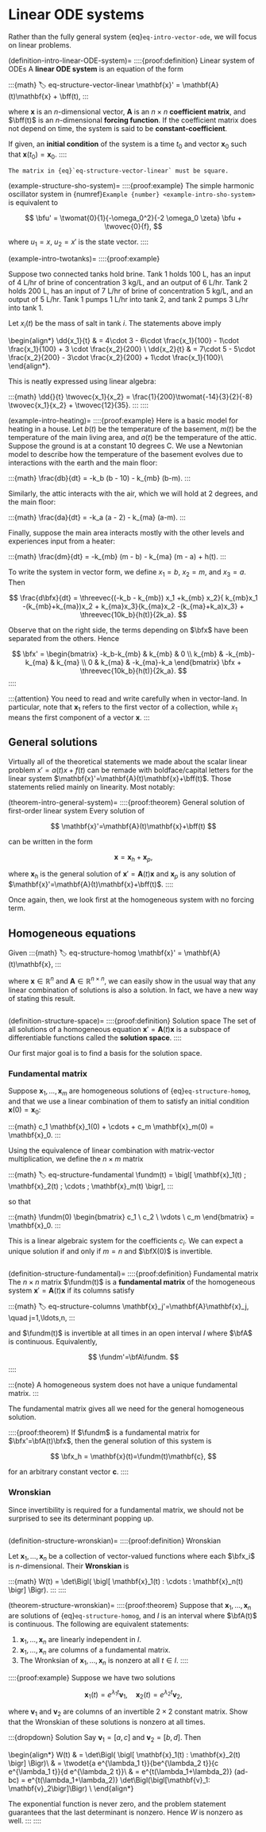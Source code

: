 # Linear ODE systems

Rather than the fully general system {eq}`eq-intro-vector-ode`, we will focus on linear problems.

(definition-intro-linear-ODE-system)=
::::{proof:definition} Linear system of ODEs
A **linear ODE system** is an equation of the form

:::{math}
:label: eq-structure-vector-linear
\mathbf{x}' = \mathbf{A}(t)\mathbf{x} + \bff(t),
:::

where $\mathbf{x}$ is an $n$-dimensional vector, $\mathbf{A}$ is an $n\times n$ **coefficient matrix**, and $\bff(t)$ is an $n$-dimensional **forcing function**. If the coefficient matrix does not depend on time, the system is said to be **constant-coefficient**. 

If given, an **initial condition** of the system is a time $t_0$ and vector $\mathbf{x}_0$ such that $\mathbf{x}(t_0)=\mathbf{x}_0$. 
::::

```{attention}
The matrix in {eq}`eq-structure-vector-linear` must be square.
```

(example-structure-sho-system)=
::::{proof:example} 
The simple harmonic oscillator system in {numref}`Example {number} <example-intro-sho-system>` is equivalent to 

$$
\bfu' = \twomat{0}{1}{-\omega_0^2}{-2 \omega_0 \zeta} \bfu + \twovec{0}{f},
$$

where $u_1 = x$, $u_2 = x'$ is the state vector.
::::


(example-intro-twotanks)=
::::{proof:example}

Suppose two connected tanks hold brine. Tank 1 holds 100 L, has an input of 4 L/hr of brine of concentration 3 kg/L, and an output of 6 L/hr. Tank 2 holds 200 L, has an input of 7 L/hr of brine of concentration 5 kg/L, and an output of 5 L/hr. Tank 1 pumps 1 L/hr into tank 2, and tank 2 pumps 3 L/hr into tank 1. 

Let $x_i(t)$ be the mass of salt in tank $i$. The statements above imply 

\begin{align*}
\dd{x_1}{t} & = 4\cdot 3 - 6\cdot \frac{x_1}{100} - 1\cdot \frac{x_1}{100} + 3 \cdot \frac{x_2}{200}  \\
\dd{x_2}{t} & = 7\cdot 5 - 5\cdot \frac{x_2}{200} - 3\cdot \frac{x_2}{200} +  1\cdot \frac{x_1}{100}\\
\end{align*}.

This is neatly expressed using linear algebra: 

:::{math}
\dd{}{t} \twovec{x_1}{x_2} = \frac{1}{200}\twomat{-14}{3}{2}{-8} \twovec{x_1}{x_2} + \twovec{12}{35}.
:::
::::

(example-intro-heating)=
::::{proof:example}
Here is a basic model for heating in a house. Let $b(t)$ be the temperature of the basement, $m(t)$ be the temperature of the main living area, and $a(t)$ be the temperature of the attic. Suppose the ground is at a constant 10 degrees C. We use a Newtonian model to describe how the temperature of the basement evolves due to interactions with the earth and the main floor:

:::{math}
\frac{db}{dt} = -k_b (b - 10) - k_{mb} (b-m). 
:::

Similarly, the attic interacts with the air, which we will hold at 2 degrees, and the main floor:

:::{math}
\frac{da}{dt} = -k_a (a - 2) - k_{ma} (a-m). 
:::

Finally, suppose the main area interacts mostly with the other levels and experiences input from a heater:

:::{math}
\frac{dm}{dt} = -k_{mb} (m - b) - k_{ma} (m - a) + h(t).
:::

To write the system in vector form, we define $x_1=b$, $x_2=m$, and $x_3=a$. Then

$$
\frac{d\bfx}{dt} = \threevec{(-k_b - k_{mb}) x_1  +k_{mb} x_2}{ k_{mb}x_1 -(k_{mb}+k_{ma})x_2 + k_{ma}x_3}{k_{ma}x_2  -(k_{ma}+k_a)x_3} + \threevec{10k_b}{h(t)}{2k_a}.
$$

Observe that on the right side, the terms depending on $\bfx$ have been separated from the others. Hence

$$
\bfx' = \begin{bmatrix} -k_b-k_{mb} & k_{mb} & 0 \\ k_{mb} & -k_{mb}-k_{ma} & k_{ma} \\  0 & k_{ma} & -k_{ma}-k_a \end{bmatrix}  \bfx + \threevec{10k_b}{h(t)}{2k_a}.
$$
::::

:::{attention}
You need to read and write carefully when in vector-land. In particular, note that $\mathbf{x}_1$ refers to the first vector of a collection, while $x_1$ means the first component of a vector $\mathbf{x}$.
:::

## General solutions

Virtually all of the theoretical statements we made about the scalar linear problem $x'=a(t)x+f(t)$ can be remade with boldface/capital letters for the linear system $\mathbf{x}'=\mathbf{A}(t)\mathbf{x}+\bff(t)$. Those statements relied mainly on linearity. Most notably:

(theorem-intro-general-system)=
::::{proof:theorem} General solution of first-order linear system
Every solution of 

$$
\mathbf{x}'=\mathbf{A}(t)\mathbf{x}+\bff(t)
$$ 

can be written in the form 

$$
\mathbf{x}=\mathbf{x}_h+\mathbf{x}_p,
$$ 

where $\mathbf{x}_h$ is the general solution of $\mathbf{x}'=\mathbf{A}(t)\mathbf{x}$ and $\mathbf{x}_p$ is any solution of $\mathbf{x}'=\mathbf{A}(t)\mathbf{x}+\bff(t)$.
::::	

Once again, then, we look first at the homogeneous system with no forcing term.

## Homogeneous equations 

Given 
:::{math}
:label: eq-structure-homog
\mathbf{x}' = \mathbf{A}(t)\mathbf{x}, 
:::

where $\mathbf{x}\in\mathbb{R}^{n}$ and $\mathbf{A}\in\mathbb{R}^{n\times n}$, we can easily show in the usual way that any linear combination of solutions is also a solution. In fact, we have a new way of stating this result.

```{index} ! solution space
```

(definition-structure-space)=
::::{proof:definition} Solution space
The set of all solutions of a homogeneous equation $\mathbf{x}' = \mathbf{A}(t)\mathbf{x}$ is a subspace of differentiable functions called the **solution space**.
::::

Our first major goal is to find a basis for the solution space.

### Fundamental matrix

Suppose $\mathbf{x}_1,\ldots,\mathbf{x}_m$ are homogeneous solutions of {eq}`eq-structure-homog`, and that we use a linear combination of them to satisfy an initial condition $\mathbf{x}(0)=\mathbf{x}_0$: 

:::{math}
	c_1 \mathbf{x}_1(0) + \cdots + c_m \mathbf{x}_m(0) = \mathbf{x}_0.
:::

Using the equivalence of linear combination with matrix-vector multiplication, we define the $n\times m$ matrix

:::{math}
:label: eq-structure-fundamental
\fundm(t) = \bigl[ \mathbf{x}_1(t) \; \mathbf{x}_2(t) \; \cdots \; \mathbf{x}_m(t)  \bigr],
:::

so that 

:::{math}
\fundm(0) \begin{bmatrix} c_1 \\ c_2 \\ \vdots \\ c_m \end{bmatrix} = \mathbf{x}_0.
:::

This is a linear algebraic system for the coefficients $c_i$. We can expect a unique solution if and only if $m=n$ and $\bfX(0)$ is invertible.  

```{index} ! fundamental matrix
```

(definition-structure-fundamental)=
::::{proof:definition} Fundamental matrix
The $n\times n$ matrix $\fundm(t)$ is a **fundamental matrix** of the homogeneous system $\mathbf{x}' = \mathbf{A}(t)\mathbf{x}$ if its columns satisfy

:::{math}
:label: eq-structure-columns
\mathbf{x}_j'=\mathbf{A}\mathbf{x}_j, \quad j=1,\ldots,n,
:::

and $\fundm(t)$ is invertible at all times in an open interval $I$ where $\bfA$ is continuous. Equivalently,

$$
\fundm'=\bfA\fundm.
$$
::::

:::{note}
A homogeneous system does not have a unique fundamental matrix.
:::

The fundamental matrix gives all we need for the general homogeneous solution.

::::{proof:theorem}
If $\fundm$ is a fundamental matrix for $\bfx'=\bfA(t)\bfx$, then the general solution of this system is 

$$
\bfx_h = \mathbf{x}(t)=\fundm(t)\mathbf{c},
$$ 

for an arbitrary constant vector $\mathbf{c}$. 
::::

### Wronskian

Since invertibility is required for a fundamental matrix, we should not be surprised to see its determinant popping up. 

```{index} ! Wronskian; for vector-valued functions
```

(definition-structure-wronskian)=
::::{proof:definition} Wronskian

Let $\mathbf{x}_1,\ldots,\mathbf{x}_n$ be a collection of vector-valued functions where each $\bfx_i$ is $n$-dimensional. Their **Wronskian** is

:::{math}
W(t) = \det\Bigl( \bigl[ \mathbf{x}_1(t) \: \cdots \: \mathbf{x}_n(t)  \bigr] \Bigr).
:::
::::

(theorem-structure-wronskian)=
::::{proof:theorem} 
Suppose that $\mathbf{x}_1,\ldots,\mathbf{x}_n$ are solutions of {eq}`eq-structure-homog`, and $I$ is an interval where $\bfA(t)$ is continuous. The following are equivalent statements:

1. $\mathbf{x}_1,\ldots,\mathbf{x}_n$ are linearly independent in $I$.
2. $\mathbf{x}_1,\ldots,\mathbf{x}_n$ are columns of a fundamental matrix.
3. The Wronksian of $\mathbf{x}_1,\ldots,\mathbf{x}_n$ is nonzero at all $t\in I$.
::::

::::{proof:example}
Suppose we have two solutions

$$
\mathbf{x}_1(t)=e^{\lambda_1 t}\mathbf{v}_1, \quad \mathbf{x}_2(t)=e^{\lambda_2 t}\mathbf{v}_2,
$$

where $\mathbf{v}_1$ and $\mathbf{v}_2$ are columns of an invertible $2\times 2$ constant matrix. Show that the Wronskian of these solutions is nonzero at all times.

:::{dropdown} Solution
Say $\mathbf{v}_1=[a,\,c]$ and $\mathbf{v}_2=[b,\,d]$. Then 

\begin{align*}
W(t) & = \det\Bigl( \bigl[ \mathbf{x}_1(t) \: \mathbf{x}_2(t)  \bigr] \Bigr)\\
& = \twodet{a e^{\lambda_1 t}}{be^{\lambda_2 t}}{c e^{\lambda_1 t}}{d e^{\lambda_2 t}}\\
& = e^{t(\lambda_1+\lambda_2)} (ad-bc) =  e^{t(\lambda_1+\lambda_2)} \det\Bigl(\bigl[\mathbf{v}_1\: \mathbf{v}_2\bigr]\Bigr) \\
\end{align*}

The exponential function is never zero, and the problem statement guarantees that the last determinant is nonzero. Hence $W$ is nonzero as well. 
:::
::::


